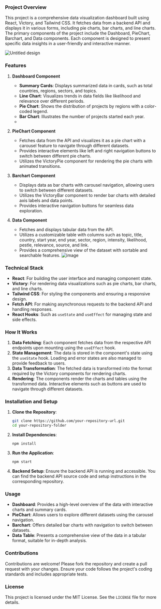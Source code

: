 ### Project Overview

This project is a comprehensive data visualization dashboard built using React, Victory, and Tailwind CSS. It fetches data from a backend API and displays it in various forms, including pie charts, bar charts, and line charts. The primary components of the project include the Dashboard, PieChart, Barchart, and Data components. Each component is designed to present specific data insights in a user-friendly and interactive manner.

![Untitled design](https://github.com/govinds9/Dashboard_frontend/assets/94511091/d10af892-c395-40c9-bed0-661c22a9f7dd)



### Features

1. **Dashboard Component**
   - **Summary Cards**: Displays summarized data in cards, such as total countries, regions, sectors, and topics.
   - **Line Chart**: Visualizes trends in data fields like likelihood and relevance over different periods.
   - **Pie Chart**: Shows the distribution of projects by regions with a color-coded legend.
   - **Bar Chart**: Illustrates the number of projects started each year.
   - 

2. **PieChart Component**
   - Fetches data from the API and visualizes it as a pie chart with a carousel feature to navigate through different datasets.
   - Provides interactive elements like left and right navigation buttons to switch between different pie charts.
   - Utilizes the VictoryPie component for rendering the pie charts with animated transitions.

3. **Barchart Component**
   - Displays data as bar charts with carousel navigation, allowing users to switch between different datasets.
   - Utilizes the VictoryBar component to render bar charts with detailed axis labels and data points.
   - Provides interactive navigation buttons for seamless data exploration.

4. **Data Component**
   - Fetches and displays tabular data from the API.
   - Utilizes a customizable table with columns such as topic, title, country, start year, end year, sector, region, intensity, likelihood, pestle, relevance, source, and link.
   - Provides a comprehensive view of the dataset with sortable and searchable features.
![image](https://github.com/govinds9/Dashboard_frontend/assets/94511091/b6976e88-ca81-4652-8bcf-105ca8cb6102)

### Technical Stack

- **React**: For building the user interface and managing component state.
- **Victory**: For rendering data visualizations such as pie charts, bar charts, and line charts.
- **Tailwind CSS**: For styling the components and ensuring a responsive design.
- **Fetch API**: For making asynchronous requests to the backend API and handling responses.
- **React Hooks**: Such as `useState` and `useEffect` for managing state and side effects.

### How It Works

1. **Data Fetching**: Each component fetches data from the respective API endpoints upon mounting using the `useEffect` hook.
2. **State Management**: The data is stored in the component's state using the `useState` hook. Loading and error states are also managed to provide feedback to users.
3. **Data Transformation**: The fetched data is transformed into the format required by the Victory components for rendering charts.
4. **Rendering**: The components render the charts and tables using the transformed data. Interactive elements such as buttons are used to navigate through different datasets.

### Installation and Setup

1. **Clone the Repository**:
   ```bash
   git clone https://github.com/your-repository-url.git
   cd your-repository-folder
   ```

2. **Install Dependencies**:
   ```bash
   npm install
   ```

3. **Run the Application**:
   ```bash
   npm start
   ```

4. **Backend Setup**:
   Ensure the backend API is running and accessible. You can find the backend API source code and setup instructions in the corresponding repository.

### Usage

- **Dashboard**: Provides a high-level overview of the data with interactive charts and summary cards.
- **PieChart**: Allows users to explore different datasets using the carousel navigation.
- **Barchart**: Offers detailed bar charts with navigation to switch between datasets.
- **Data Table**: Presents a comprehensive view of the data in a tabular format, suitable for in-depth analysis.

### Contributions

Contributions are welcome! Please fork the repository and create a pull request with your changes. Ensure your code follows the project's coding standards and includes appropriate tests.

### License

This project is licensed under the MIT License. See the `LICENSE` file for more details.

